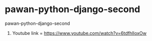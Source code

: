 # pawan-python-django-second
pawan-python-django-second
1. Youtube link = https://www.youtube.com/watch?v=6tdfhlIoxOw